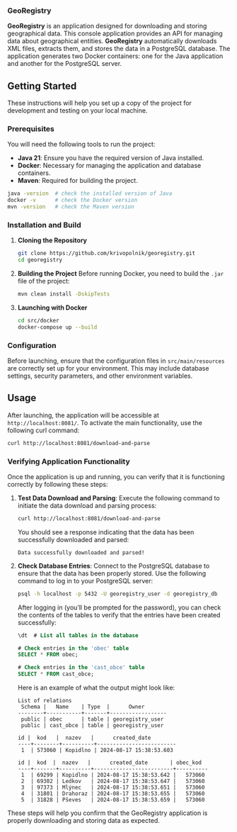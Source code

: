 ### GeoRegistry

**GeoRegistry** is an application designed for downloading and storing geographical data. This console application provides an API for managing data about geographical entities. **GeoRegistry** automatically downloads XML files, extracts them, and stores the data in a PostgreSQL database. The application generates two Docker containers: one for the Java application and another for the PostgreSQL server.

## Getting Started

These instructions will help you set up a copy of the project for development and testing on your local machine.

### Prerequisites

You will need the following tools to run the project:

- **Java 21**: Ensure you have the required version of Java installed.
- **Docker**: Necessary for managing the application and database containers.
- **Maven**: Required for building the project.

```bash
java -version  # check the installed version of Java
docker -v      # check the Docker version
mvn -version   # check the Maven version
```

### Installation and Build

1. **Cloning the Repository**
   ```bash
   git clone https://github.com/krivopolnik/georegistry.git
   cd georegistry
   ```

2. **Building the Project**
   Before running Docker, you need to build the `.jar` file of the project:
   ```bash
   mvn clean install -DskipTests
   ```

3. **Launching with Docker**
   ```bash
   cd src/docker
   docker-compose up --build
   ```

### Configuration

Before launching, ensure that the configuration files in `src/main/resources` are correctly set up for your environment. This may include database settings, security parameters, and other environment variables.

## Usage
After launching, the application will be accessible at `http://localhost:8081/`. To activate the main functionality, use the following curl command:

```bash
curl http://localhost:8081/download-and-parse
```

### Verifying Application Functionality

Once the application is up and running, you can verify that it is functioning correctly by following these steps:

1. **Test Data Download and Parsing**:
   Execute the following command to initiate the data download and parsing process:
   ```bash
   curl http://localhost:8081/download-and-parse
   ```
   You should see a response indicating that the data has been successfully downloaded and parsed:
   ```
   Data successfully downloaded and parsed!
   ```

2. **Check Database Entries**:
   Connect to the PostgreSQL database to ensure that the data has been properly stored. Use the following command to log in to your PostgreSQL server:
   ```bash
   psql -h localhost -p 5432 -U georegistry_user -d georegistry_db
   ```
   After logging in (you’ll be prompted for the password), you can check the contents of the tables to verify that the entries have been created successfully:
   ```sql
   \dt  # List all tables in the database

   # Check entries in the 'obec' table
   SELECT * FROM obec;

   # Check entries in the 'cast_obce' table
   SELECT * FROM cast_obce;
   ```

   Here is an example of what the output might look like:
   ```
   List of relations
    Schema |   Name    | Type  |      Owner       
   --------+-----------+-------+------------------
    public | obec      | table | georegistry_user
    public | cast_obce | table | georegistry_user

   id |  kod   |  nazev   |      created_date       
   ----+--------+----------+-------------------------
    1  | 573060 | Kopidlno | 2024-08-17 15:38:53.603

   id |  kod  |  nazev   |      created_date       | obec_kod 
   ----+-------+----------+-------------------------+----------
    1  | 69299 | Kopidlno | 2024-08-17 15:38:53.642 |   573060
    2  | 69302 | Ledkov   | 2024-08-17 15:38:53.647 |   573060
    3  | 97373 | Mlýnec   | 2024-08-17 15:38:53.651 |   573060
    4  | 31801 | Drahoraz | 2024-08-17 15:38:53.655 |   573060
    5  | 31828 | Pševes   | 2024-08-17 15:38:53.659 |   573060
   ```

These steps will help you confirm that the GeoRegistry application is properly downloading and storing data as expected.
